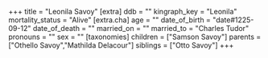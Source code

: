 +++
title = "Leonila Savoy"
[extra]
ddb = ""
kingraph_key = "Leonila"
mortality_status = "Alive"
[extra.cha]
age = ""
date_of_birth = "date#1225-09-12"
date_of_death = ""
married_on = ""
married_to = "Charles Tudor"
pronouns = ""
sex = ""
[taxonomies]
children = ["Samson Savoy"]
parents = ["Othello Savoy","Mathilda Delacour"]
siblings = ["Otto Savoy"]
+++

